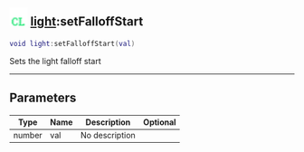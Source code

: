 ## <img src="../../.gitbook/assets/client.png" width="32" height="32" /> [light](../light/README.md):setFalloffStart

```lua
void light:setFalloffStart(val)
```

Sets the light falloff start

-----------------
## Parameters

| Type   | Name | Description | Optional |
| ------ | ---- | ----------- | -------: |
| number | val | No description |  |
